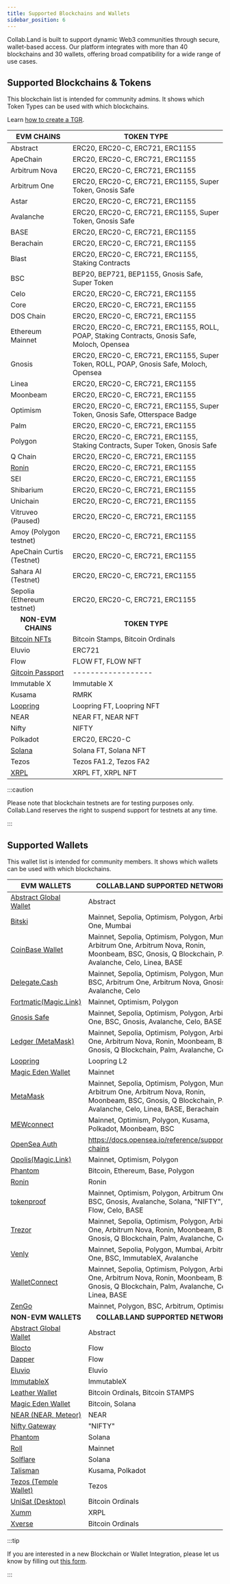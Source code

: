 ```yaml
---
title: Supported Blockchains and Wallets
sidebar_position: 6
---
```


Collab.Land is built to support dynamic Web3 communities through secure, wallet-based access. Our platform integrates with more than 40 blockchains and 30 wallets, offering broad compatibility for a wide range of use cases.

## Supported Blockchains & Tokens

This blockchain list is intended for community admins. It shows which Token Types can be used with which blockchains.


Learn [how to create a TGR](/help-docs/command-center/create-a-tgr/how-to-create-a-tgr#how-to-create-a-tgr).

| **EVM CHAINS**                                                                | **TOKEN TYPE**                                                                          |
|---------------------------------------------------------------------------|-------------------------------------------------------------------------------------|
| Abstract                                                                  | ERC20, ERC20-C, ERC721, ERC1155                                                              |
| ApeChain                                                                  | ERC20, ERC20-C, ERC721, ERC1155                                                              |
| Arbitrum Nova                                                             | ERC20, ERC20-C, ERC721, ERC1155                                                              |
| Arbitrum One                                                              | ERC20, ERC20-C, ERC721, ERC1155, Super Token, Gnosis Safe                                    |
| Astar                                                                     | ERC20, ERC20-C, ERC721, ERC1155                                                              |
| Avalanche                                                                 | ERC20, ERC20-C, ERC721, ERC1155, Super Token, Gnosis Safe                                    |
| BASE                                                                      | ERC20, ERC20-C, ERC721, ERC1155                                                              |
| Berachain                                                                 | ERC20, ERC20-C, ERC721, ERC1155                                                              |
| Blast                                                                     | ERC20, ERC20-C, ERC721, ERC1155, Staking Contracts                                          |
| BSC                                                                       | BEP20, BEP721, BEP1155, Gnosis Safe, Super Token                                    |
| Celo                                                                      | ERC20, ERC20-C, ERC721, ERC1155                                                              |
| Core                                                                      | ERC20, ERC20-C, ERC721, ERC1155                                                              |
| DOS Chain                                                                 | ERC20, ERC20-C, ERC721, ERC1155                                                              |
| Ethereum Mainnet                                                          | ERC20, ERC20-C, ERC721, ERC1155, ROLL, POAP, Staking Contracts, Gnosis Safe, Moloch, Opensea |
| Gnosis                                                                    | ERC20, ERC20-C, ERC721, ERC1155, Super Token, ROLL, POAP, Gnosis Safe, Moloch, Opensea       |
| Linea                                                                     | ERC20, ERC20-C, ERC721, ERC1155                                                              |
| Moonbeam                                                                  | ERC20, ERC20-C, ERC721, ERC1155                                                              |
| Optimism                                                                  | ERC20, ERC20-C, ERC721, ERC1155, Super Token, Gnosis Safe, Otterspace Badge                  |
| Palm                                                                      | ERC20, ERC20-C, ERC721, ERC1155                                                              |
| Polygon                                                                   | ERC20, ERC20-C, ERC721, ERC1155, Staking Contracts, Super Token, Gnosis Safe            |
| Q Chain                                                                   | ERC20, ERC20-C, ERC721, ERC1155                                                              |
| [Ronin](/help-docs/command-center/create-a-tgr/evm/ronin)                 | ERC20, ERC20-C, ERC721, ERC1155                                                              |
| SEI                                                                       | ERC20, ERC20-C, ERC721, ERC1155                                                              |
| Shibarium                                                                 | ERC20, ERC20-C, ERC721, ERC1155                                                              |
| Unichain                                                                  | ERC20, ERC20-C, ERC721, ERC1155                                                              |
| Vitruveo (Paused)                                                                  | ERC20, ERC20-C, ERC721, ERC1155                                                              |
| Amoy (Polygon testnet)                                                    | ERC20, ERC20-C, ERC721, ERC1155                                                              |
| ApeChain Curtis (Testnet)                                                 | ERC20, ERC20-C, ERC721, ERC1155                                                              |
| Sahara AI (Testnet)                                                      | ERC20, ERC20-C, ERC721, ERC1155                                                              |
| Sepolia (Ethereum testnet)                                                | ERC20, ERC20-C, ERC721, ERC1155                                                              |
| <center>**NON-EVM CHAINS**</center> | <center>**TOKEN TYPE**</center> |
| [Bitcoin NFTs](/help-docs/command-center/create-a-tgr/bitcoin-tgr)        | Bitcoin Stamps, Bitcoin Ordinals                                                    |
| Eluvio                                                                    | ERC721                                                                              |
| Flow                                                                      | FLOW FT, FLOW NFT                                                                   |
| [Gitcoin Passport](/help-docs/command-center/create-a-tgr/gtc-passport)   | ------------------                                                                  |
| Immutable X                                                               | Immutable X                                                                         |
| Kusama                                                                    | RMRK                                                                                |
| [Loopring](/help-docs/command-center/create-a-tgr/loopring)               | Loopring FT, Loopring NFT                                                           |
| NEAR                                                                      | NEAR FT, NEAR NFT                                                                   |
| Nifty                                                                     | NIFTY                                                                               |
| Polkadot                                                                  | ERC20, ERC20-C                                                                               |
| [Solana](/help-docs/command-center/create-a-tgr/solana)                   | Solana FT, Solana NFT                                                               |
| Tezos                                                                     | Tezos FA1.2, Tezos FA2                                                              |
| [XRPL](/help-docs/command-center/create-a-tgr/xrpl)                       | XRPL FT, XRPL NFT                                                                   |

:::caution

Please note that blockchain testnets are for testing purposes only. Collab.Land reserves the right to suspend support for testnets at any time.

:::

## Supported Wallets

This wallet list is intended for community members. It shows which wallets can be used with which blockchains.

| **EVM WALLETS** | **COLLAB.LAND SUPPORTED NETWORKS** |
|------------------------|-------------------------------|
| [Abstract Global Wallet](https://www.abs.xyz) | Abstract |
| [Bitski](https://docs.bitski.com/wallet-as-a-service/web-3/web3-get-started) | Mainnet, Sepolia, Optimism, Polygon, Arbitrum One, Mumbai |
| [CoinBase Wallet](https://help.coinbase.com/en/wallet/getting-started/what-types-of-crypto-does-wallet-support) | Mainnet, Sepolia, Optimism, Polygon, Mumbai, Arbitrum One, Arbitrum Nova, Ronin, Moonbeam, BSC, Gnosis, Q Blockchain, Palm, Avalanche, Celo, Linea, BASE |
| [Delegate.Cash](https://docs.delegate.xyz/faq) | Mainnet, Sepolia, Optimism, Polygon, Mumbai, BSC, Arbitrum One, Arbitrum Nova, Gnosis, Avalanche, Celo |
| [Fortmatic(Magic.Link)](https://magic.link/docs/get-started#support-list) | Mainnet, Optimism, Polygon |
| [Gnosis Safe](/help-docs/wallets/connecting-using-different-wallets/gnosis-safe) | Mainnet, Sepolia, Optimism, Polygon, Arbitrum One, BSC, Gnosis, Avalanche, Celo, BASE |
| [Ledger (MetaMask)](/help-docs/wallets/connecting-using-different-wallets/ledger) | Mainnet, Sepolia, Optimism, Polygon, Arbitrum One, Arbitrum Nova, Ronin, Moonbeam, BSC, Gnosis, Q Blockchain, Palm, Avalanche, Celo |
| [Loopring](/help-docs/wallets/connecting-using-different-wallets/loopring) | Loopring L2 |
| [Magic Eden Wallet](https://wallet.magiceden.io) | Mainnet |
| [MetaMask](/help-docs/wallets/connecting-using-different-wallets/metamask) | Mainnet, Sepolia, Optimism, Polygon, Mumbai, Arbitrum One, Arbitrum Nova, Ronin, Moonbeam, BSC, Gnosis, Q Blockchain, Palm, Avalanche, Celo, Linea, BASE, Berachain |
| [MEWconnect](https://help.myetherwallet.com/en/articles/6821718-which-cryptocurrencies-tokens-and-networks-does-mew-support) | Mainnet, Optimism, Polygon, Kusama, Polkadot, Moonbeam, BSC |
| [OpenSea Auth](/help-docs/wallets/connecting-using-different-wallets/opensea) | https://docs.opensea.io/reference/supported-chains |
| [Opolis(Magic.Link)](https://magic.link/docs/get-started#support-list) | Mainnet, Optimism, Polygon |
| [Phantom](https://docs.phantom.com) | Bitcoin, Ethereum, Base, Polygon |
| [Ronin](/help-docs/wallets/connecting-using-different-wallets/ronin) | Ronin |
| [tokenproof](/help-docs/wallets/connecting-using-different-wallets/tokenproof) | Mainnet, Optimism, Polygon, Arbitrum One, BSC, Gnosis, Avalanche, Solana, "NIFTY", Flow, Celo, BASE |
| [Trezor](https://trezor.io/support/a/is-my-coin-supported) | Mainnet, Sepolia, Optimism, Polygon, Arbitrum One, Arbitrum Nova, Ronin, Moonbeam, BSC, Gnosis, Q Blockchain, Palm, Avalanche, Celo |
| [Venly](https://docs.venly.io/docs/environments#blockchain-networks) | Mainnet, Sepolia, Polygon, Mumbai, Arbitrum One, BSC, ImmutableX, Avalanche |
| [WalletConnect](/help-docs/wallets/connecting-using-different-wallets/wallet-connect) | Mainnet, Sepolia, Optimism, Polygon, Arbitrum One, Arbitrum Nova, Ronin, Moonbeam, BSC, Gnosis, Q Blockchain, Palm, Avalanche, Celo, Linea, BASE |
| [ZenGo](https://help.zengo.com/en/articles/2603677-which-assets-does-zengo-support) | Mainnet, Polygon, BSC, Arbitrum, Optimism |
| <center>**NON-EVM WALLETS**</center> | <center>**COLLAB.LAND SUPPORTED NETWORKS**</center> |
| [Abstract Global Wallet](https://www.abs.xyz) | Abstract |
| [Blocto](https://docs.blocto.app/blocto-sdk/javascript-sdk/flow/flow-networks) | Flow |
| [Dapper](https://www.meetdapper.com/) | Flow |
| [Eluvio](https://eluvio.co/content-fabric) | Eluvio |
| [ImmutableX](/help-docs/wallets/connecting-using-different-wallets/immutable-x) | ImmutableX |
| [Leather Wallet](https://leather.io/) | Bitcoin Ordinals, Bitcoin STAMPS |
| [Magic Eden Wallet](https://wallet.magiceden.io) | Bitcoin, Solana |
| [NEAR (NEAR, Meteor)](https://meteorwallet.app/) | NEAR |
| [Nifty Gateway](https://help.niftygateway.com/hc/en-us/articles/4961117358867-Wallet-Hub) | "NIFTY" |
| [Phantom](https://docs.phantom.com) | Solana |
| [Roll](https://support.tryroll.com/hc/en-us/articles/360034949092-Are-Social-Tokens-Built-on-Blockchain-) | Mainnet |
| [Solflare](https://docs.solflare.com/solflare) | Solana |
| [Talisman](https://www.talisman.xyz/wallet) | Kusama, Polkadot |
| [Tezos (Temple Wallet)](https://templewallet.com/) | Tezos |
| [UniSat (Desktop)](https://unisat.io/) | Bitcoin Ordinals |
| [Xumm](https://xumm.app/#features) | XRPL |
| [Xverse](https://www.xverse.app/) | Bitcoin Ordinals |

:::tip

If you are interested in a new Blockchain or Wallet Integration, please let us know by filling out [this form](https://bit.ly/3HzRmnA).

:::

